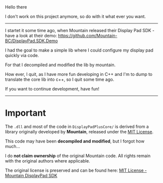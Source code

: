 Hello there

I don't work on this project anymore, so do with it what ever you want.

---

I startet it some time ago, when Mountain released their Display Pad SDK - have a look at their demo: https://github.com/Mountain-BC/DisplayPad.SDK.Demo

I had the goal to make a simple lib where I could configure my display pad quickly via code.

For that I decompiled and modified the lib by mountain.

How ever, I quit, as I have more fun developing in C++ and I'm to dump to translate the core lib into c++, so I quit some time ago.

If you want to continue development, have fun!

---

# Important

The `.dll` and most of the code in `DisplayPadPlusCore/` is derived from a library originally developed by **Mountain**, released under the [MIT License](https://www.nuget.org/packages/DisplayPad.SDK/1.0.7/License).

This code may have been **decompiled and modified**, but I forgot how much...

I do **not claim ownership** of the original Mountain code. All rights remain with the original authors where applicable.

The original license is preserved and can be found here:
[MIT License - Mountain DisplayPad SDK](https://www.nuget.org/packages/DisplayPad.SDK/1.0.7/License)
